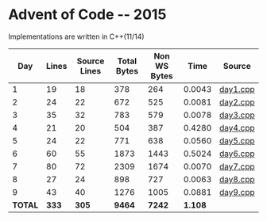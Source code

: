 # Advent of Code -- 2015

Implementations are written in C++(11/14)

Day | Lines | Source Lines | Total Bytes | Non WS Bytes | Time | Source
----|-------|--------------|-------------|--------------|------|-------
1 | 19 | 18 | 378 | 264 | 0.0043 | [day1.cpp](https://github.com/willkill07/adventofcode/blob/master/src/day1.cpp)
2 | 24 | 22 | 672 | 525 | 0.0081 | [day2.cpp](https://github.com/willkill07/adventofcode/blob/master/src/day2.cpp)
3 | 35 | 32 | 783 | 579 | 0.0078 | [day3.cpp](https://github.com/willkill07/adventofcode/blob/master/src/day3.cpp)
4 | 21 | 20 | 504 | 387 | 0.4280 | [day4.cpp](https://github.com/willkill07/adventofcode/blob/master/src/day4.cpp)
5 | 24 | 22 | 771 | 638 | 0.0560 | [day5.cpp](https://github.com/willkill07/adventofcode/blob/master/src/day5.cpp)
6 | 60 | 55 | 1873 | 1443 | 0.5024 | [day6.cpp](https://github.com/willkill07/adventofcode/blob/master/src/day6.cpp)
7 | 80 | 72 | 2309 | 1674 | 0.0070 | [day7.cpp](https://github.com/willkill07/adventofcode/blob/master/src/day7.cpp)
8 | 27 | 24 | 898 | 727 | 0.0063 | [day8.cpp](https://github.com/willkill07/adventofcode/blob/master/src/day8.cpp)
9 | 43 | 40 | 1276 | 1005 | 0.0881 | [day9.cpp](https://github.com/willkill07/adventofcode/blob/master/src/day9.cpp)
**TOTAL** | **333** | **305** | **9464** | **7242** | **1.108** |
